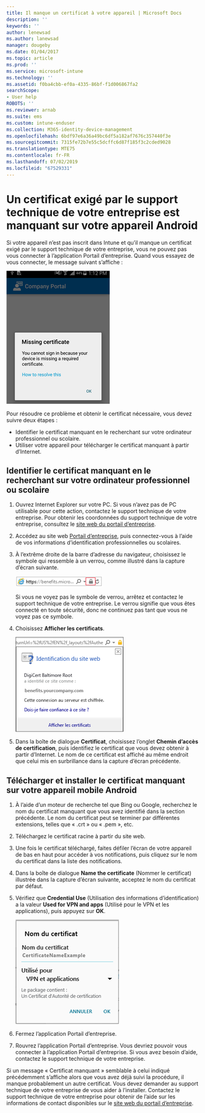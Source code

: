 ```yaml
---
title: Il manque un certificat à votre appareil | Microsoft Docs
description: ''
keywords: ''
author: lenewsad
ms.author: lanewsad
manager: dougeby
ms.date: 01/04/2017
ms.topic: article
ms.prod: ''
ms.service: microsoft-intune
ms.technology: ''
ms.assetid: f0ba4cbb-ef0a-4335-86bf-f1d006867fa2
searchScope:
- User help
ROBOTS: ''
ms.reviewer: arnab
ms.suite: ems
ms.custom: intune-enduser
ms.collection: M365-identity-device-management
ms.openlocfilehash: 6bdf97e6a36a49bc6df5a182af7676c357440f3e
ms.sourcegitcommit: 7315fe72b7e55c5dcffc6d87f185f3c2cded9028
ms.translationtype: MTE75
ms.contentlocale: fr-FR
ms.lasthandoff: 07/02/2019
ms.locfileid: "67529331"
---
```

# <a name="your-android-device-is-missing-a-certificate-required-by-your-company-support"></a>Un certificat exigé par le support technique de votre entreprise est manquant sur votre appareil Android

Si votre appareil n’est pas inscrit dans Intune et qu’il manque un certificat exigé par le support technique de votre entreprise, vous ne pouvez pas vous connecter à l’application Portail d’entreprise. Quand vous essayez de vous connecter, le message suivant s’affiche :

![screenshot-error-message-about-missing-certificate](./media/andr-cert_install-1-cert_missing.png)

Pour résoudre ce problème et obtenir le certificat nécessaire, vous devez suivre deux étapes :

- Identifier le certificat manquant en le recherchant sur votre ordinateur professionnel ou scolaire.
- Utiliser votre appareil pour télécharger le certificat manquant à partir d’Internet.

## <a name="identify-the-missing-certificate-by-looking-on-a-company-or-school-pc"></a>Identifier le certificat manquant en le recherchant sur votre ordinateur professionnel ou scolaire

1. Ouvrez Internet Explorer sur votre PC. Si vous n’avez pas de PC utilisable pour cette action, contactez le support technique de votre entreprise. Pour obtenir les coordonnées du support technique de votre entreprise, consultez le [site web du portail d’entreprise](https://go.microsoft.com/fwlink/?linkid=2010980).

2. Accédez au site web [Portail d’entreprise](https://go.microsoft.com/fwlink/?linkid=2010980), puis connectez-vous à l’aide de vos informations d’identification professionnelles ou scolaires.

3. À l’extrême droite de la barre d’adresse du navigateur, choisissez le symbole qui ressemble à un verrou, comme illustré dans la capture d’écran suivante.

    ![screenshot-internet-explorer-address-bar-padlock-symbol](./media/andr-missing-cert-ie-padlock-symbol.png)

    Si vous ne voyez pas le symbole de verrou, arrêtez et contactez le support technique de votre entreprise. Le verrou signifie que vous êtes connecté en toute sécurité, donc ne continuez pas tant que vous ne voyez pas ce symbole.

4. Choisissez **Afficher les certificats**.

    ![screenshot-internet-explorer-view-certificates-button-on-website-identification-dialog](./media/andr-missg-cert-ie-view-cert-button.png)

5. Dans la boîte de dialogue **Certificat**, choisissez l’onglet **Chemin d’accès de certification**, puis identifiez le certificat que vous devez obtenir à partir d’Internet. Le nom de ce certificat est affiché au même endroit que celui mis en surbrillance dans la capture d’écran précédente.

## <a name="download-and-install-the-missing-certificate-on-your-android-mobile-device"></a>Télécharger et installer le certificat manquant sur votre appareil mobile Android

1. À l’aide d’un moteur de recherche tel que Bing ou Google, recherchez le nom du certificat manquant que vous avez identifié dans la section précédente. Le nom du certificat peut se terminer par différentes extensions, telles que « .crt » ou « .pem », etc.

2. Téléchargez le certificat racine à partir du site web.

3. Une fois le certificat téléchargé, faites défiler l’écran de votre appareil de bas en haut pour accéder à vos notifications, puis cliquez sur le nom du certificat dans la liste des notifications.

4. Dans la boîte de dialogue **Name the certificate** (Nommer le certificat) illustrée dans la capture d’écran suivante, acceptez le nom du certificat par défaut.

5. Vérifiez que **Credential Use** (Utilisation des informations d’identification) a la valeur **Used for VPN and apps** (Utilisé pour le VPN et les applications), puis appuyez sur **OK**.

    ![screenshot-certificate-name-dialog-showing-certificate-name](./media/andr-missing-cert-cert-name.png)

6. Fermez l’application Portail d’entreprise.

7. Rouvrez l’application Portail d’entreprise. Vous devriez pouvoir vous connecter à l’application Portail d’entreprise. Si vous avez besoin d’aide, contactez le support technique de votre entreprise.

Si un message « Certificat manquant » semblable à celui indiqué précédemment s’affiche alors que vous avez déjà suivi la procédure, il manque probablement un autre certificat. Vous devez demander au support technique de votre entreprise de vous aider à l’installer. Contactez le support technique de votre entreprise pour obtenir de l’aide sur les informations de contact disponibles sur le [site web du portail d’entreprise](https://go.microsoft.com/fwlink/?linkid=2010980).
